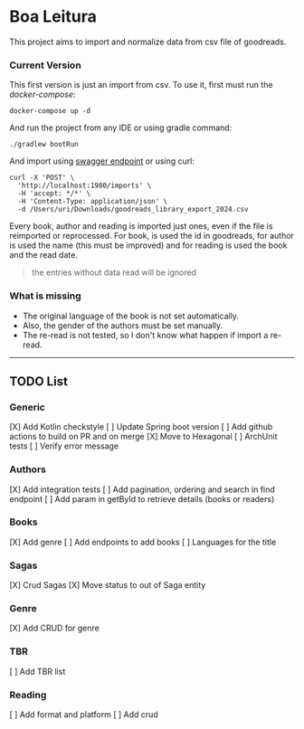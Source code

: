 # Boa Leitura

This project aims to import and normalize data from csv file of goodreads.

### Current Version
This first version is just an import from csv. To use it, first must run the _docker-compose_:

```shell
docker-compose up -d
```

And run the project from any IDE or using gradle command:

```shell
./gradlew bootRun
```

And import using [swagger endpoint](http://localhost:1980/swagger-ui/index.html) or using curl:
```shell
curl -X 'POST' \
  'http://localhost:1980/imports' \
  -H 'accept: */*' \
  -H 'Content-Type: application/json' \
  -d /Users/uri/Downloads/goodreads_library_export_2024.csv
```

Every book, author and reading is imported just ones, even if the file is reimported or reprocessed. For book, is used the id in goodreads, for author is used the name (this must be improved) and for reading is used the book and the read date.

> the entries without data read will be ignored

### What is missing
- The original language of the book is not set automatically. 
- Also, the gender of the authors must be set manually.
- The re-read is not tested, so I don't know what happen if import a re-read. 

---

## TODO List

### Generic
[X] Add Kotlin checkstyle
[ ] Update Spring boot version
[ ] Add github actions to build on PR and on merge
[X] Move to Hexagonal
[ ] ArchUnit tests
[ ] Verify error message

### Authors
[X] Add integration tests
[ ] Add pagination, ordering and search in find endpoint
[ ] Add param in getById to retrieve details (books or readers) 

### Books
[X] Add genre
[ ] Add endpoints to add books
[ ] Languages for the title

### Sagas
[X] Crud Sagas
[X] Move status to out of Saga entity

### Genre
[X] Add CRUD for genre

### TBR
[ ] Add TBR list

### Reading
[ ] Add format and platform
[ ] Add crud
